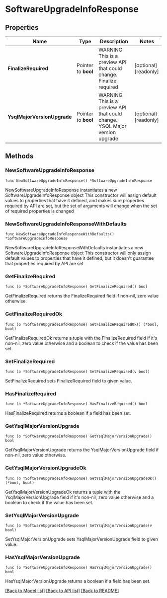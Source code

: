 # SoftwareUpgradeInfoResponse

## Properties

Name | Type | Description | Notes
------------ | ------------- | ------------- | -------------
**FinalizeRequired** | Pointer to **bool** | WARNING: This is a preview API that could change. Finalize required | [optional] [readonly] 
**YsqlMajorVersionUpgrade** | Pointer to **bool** | WARNING: This is a preview API that could change. YSQL Major version upgrade | [optional] [readonly] 

## Methods

### NewSoftwareUpgradeInfoResponse

`func NewSoftwareUpgradeInfoResponse() *SoftwareUpgradeInfoResponse`

NewSoftwareUpgradeInfoResponse instantiates a new SoftwareUpgradeInfoResponse object
This constructor will assign default values to properties that have it defined,
and makes sure properties required by API are set, but the set of arguments
will change when the set of required properties is changed

### NewSoftwareUpgradeInfoResponseWithDefaults

`func NewSoftwareUpgradeInfoResponseWithDefaults() *SoftwareUpgradeInfoResponse`

NewSoftwareUpgradeInfoResponseWithDefaults instantiates a new SoftwareUpgradeInfoResponse object
This constructor will only assign default values to properties that have it defined,
but it doesn't guarantee that properties required by API are set

### GetFinalizeRequired

`func (o *SoftwareUpgradeInfoResponse) GetFinalizeRequired() bool`

GetFinalizeRequired returns the FinalizeRequired field if non-nil, zero value otherwise.

### GetFinalizeRequiredOk

`func (o *SoftwareUpgradeInfoResponse) GetFinalizeRequiredOk() (*bool, bool)`

GetFinalizeRequiredOk returns a tuple with the FinalizeRequired field if it's non-nil, zero value otherwise
and a boolean to check if the value has been set.

### SetFinalizeRequired

`func (o *SoftwareUpgradeInfoResponse) SetFinalizeRequired(v bool)`

SetFinalizeRequired sets FinalizeRequired field to given value.

### HasFinalizeRequired

`func (o *SoftwareUpgradeInfoResponse) HasFinalizeRequired() bool`

HasFinalizeRequired returns a boolean if a field has been set.

### GetYsqlMajorVersionUpgrade

`func (o *SoftwareUpgradeInfoResponse) GetYsqlMajorVersionUpgrade() bool`

GetYsqlMajorVersionUpgrade returns the YsqlMajorVersionUpgrade field if non-nil, zero value otherwise.

### GetYsqlMajorVersionUpgradeOk

`func (o *SoftwareUpgradeInfoResponse) GetYsqlMajorVersionUpgradeOk() (*bool, bool)`

GetYsqlMajorVersionUpgradeOk returns a tuple with the YsqlMajorVersionUpgrade field if it's non-nil, zero value otherwise
and a boolean to check if the value has been set.

### SetYsqlMajorVersionUpgrade

`func (o *SoftwareUpgradeInfoResponse) SetYsqlMajorVersionUpgrade(v bool)`

SetYsqlMajorVersionUpgrade sets YsqlMajorVersionUpgrade field to given value.

### HasYsqlMajorVersionUpgrade

`func (o *SoftwareUpgradeInfoResponse) HasYsqlMajorVersionUpgrade() bool`

HasYsqlMajorVersionUpgrade returns a boolean if a field has been set.


[[Back to Model list]](../README.md#documentation-for-models) [[Back to API list]](../README.md#documentation-for-api-endpoints) [[Back to README]](../README.md)


